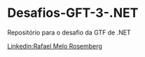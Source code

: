 # Desafios-GFT-3-.NET
Repositório para o desafio da GTF de .NET

[Linkedin:Rafael Melo Rosemberg](https://www.linkedin.com/in/rafael-melo-020201198/)


